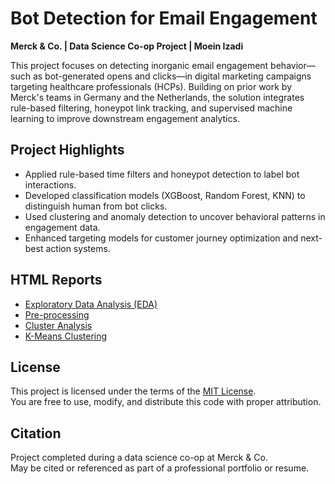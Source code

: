 # Bot Detection for Email Engagement  
**Merck & Co. | Data Science Co-op Project | Moein Izadi**

This project focuses on detecting inorganic email engagement behavior—such as bot-generated opens and clicks—in digital marketing campaigns targeting healthcare professionals (HCPs). Building on prior work by Merck's teams in Germany and the Netherlands, the solution integrates rule-based filtering, honeypot link tracking, and supervised machine learning to improve downstream engagement analytics.

## Project Highlights

- Applied rule-based time filters and honeypot detection to label bot interactions.
- Developed classification models (XGBoost, Random Forest, KNN) to distinguish human from bot clicks.
- Used clustering and anomaly detection to uncover behavioral patterns in engagement data.
- Enhanced targeting models for customer journey optimization and next-best action systems.

## HTML Reports

- [Exploratory Data Analysis (EDA)](./Bot%20Detection%20EDA%20(2).html)
- [Pre-processing](./Pre-processing.html)
- [Cluster Analysis](./Cluster%20analysis.html)
- [K-Means Clustering](./K-Means_Clustering.html)

## License

This project is licensed under the terms of the [MIT License](./LICENSE).  
You are free to use, modify, and distribute this code with proper attribution.

## Citation

Project completed during a data science co-op at Merck & Co.  
May be cited or referenced as part of a professional portfolio or resume.
